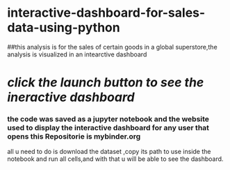 # interactive-dashboard-for-sales-data-using-python
##this analysis is for the sales of certain goods in a global superstore,the analysis is visualized in an intearctive dashboard
# *click the launch button to see the ineractive dashboard*

### the code was saved as a jupyter notebook and the website used to display the interactive dashboard for any user that opens this Repositorie is mybinder.org
all u need to do is download the dataset ,copy its path to use inside the notebook and run all cells,and with that u will be able to see the dashboard.
